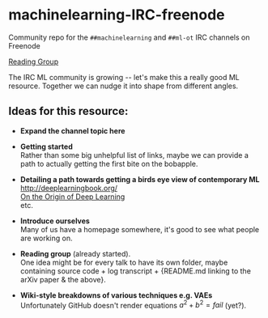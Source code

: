 # machinelearning-IRC-freenode
Community repo for the `##machinelearning` and `##ml-ot` IRC channels on Freenode 

[Reading Group](ReadingGroup/README.md)


The IRC ML community is growing -- let's make this a really good ML resource. Together we can nudge it into shape from different angles.

## Ideas for this resource:

* **Expand the channel topic here**

* **Getting started**  
  Rather than some big unhelpful list of links, maybe we can provide a path to actually getting the first bite on the bobapple.
  
* **Detailing a path towards getting a birds eye view of contemporary ML**  
  http://deeplearningbook.org/  
  [On the Origin of Deep Learning](https://arxiv.org/abs/1702.07800)  
  etc.  
  
* **Introduce ourselves**  
  Many of us have a homepage somewhere, it's good to see what people are working on.  

* **Reading group** (already started).  
  One idea might be for every talk to have its own folder, maybe containing source code + log transcript + {README.md linking to the arXiv paper & the above}.  

* **Wiki-style breakdowns of various techniques e.g. VAEs**  
  Unfortunately GitHub doesn't render equations $a^2+b^2=fail$ (yet?).  

